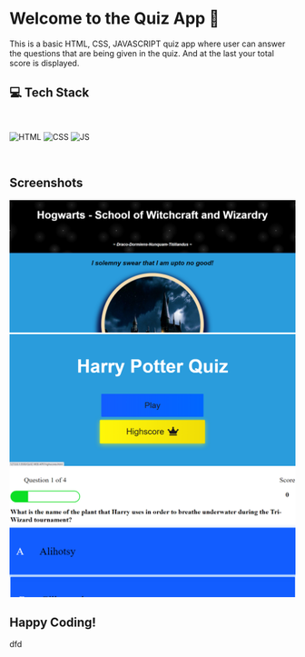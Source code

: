 # Welcome to the Quiz App 🤔

This is a basic HTML, CSS, JAVASCRIPT quiz app where user can answer the questions that are being given in the quiz. And at the last your total score is displayed.

## 💻 Tech Stack

<br>

![HTML](https://img.shields.io/badge/html5%20-%23E34F26.svg?&style=for-the-badge&logo=html5&logoColor=white)
![CSS](https://img.shields.io/badge/css3%20-%231572B6.svg?&style=for-the-badge&logo=css3&logoColor=white)
![JS](https://img.shields.io/badge/javascript%20-%23323330.svg?&style=for-the-badge&logo=javascript&logoColor=%23F7DF1E)

<br>



## Screenshots

![Demo1](screenshots/quiz1.png)
![Demo2](screenshots/quiz2.png)
![Demo3](screenshots/quiz3.png)
<br>


## Happy Coding!

dfd
